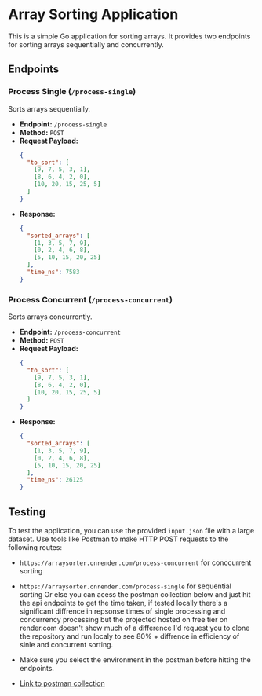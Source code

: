 # Array Sorting Application

This is a simple Go application for sorting arrays. It provides two endpoints for sorting arrays sequentially and concurrently.

## Endpoints

### Process Single (`/process-single`)

Sorts arrays sequentially.

- **Endpoint:** `/process-single`
- **Method:** `POST`
- **Request Payload:**
  ```json
  {
    "to_sort": [
      [9, 7, 5, 3, 1],
      [8, 6, 4, 2, 0],
      [10, 20, 15, 25, 5]
    ]
  }
  ```
- **Response:**
  ```json
  {
    "sorted_arrays": [
      [1, 3, 5, 7, 9],
      [0, 2, 4, 6, 8],
      [5, 10, 15, 20, 25]
    ],
    "time_ns": 7583
  }
  ```

### Process Concurrent (`/process-concurrent`)

Sorts arrays concurrently.

- **Endpoint:** `/process-concurrent`
- **Method:** `POST`
- **Request Payload:**
  ```json
  {
    "to_sort": [
      [9, 7, 5, 3, 1],
      [8, 6, 4, 2, 0],
      [10, 20, 15, 25, 5]
    ]
  }
  ```
- **Response:**
  ```json
  {
    "sorted_arrays": [
      [1, 3, 5, 7, 9],
      [0, 2, 4, 6, 8],
      [5, 10, 15, 20, 25]
    ],
    "time_ns": 26125
  }
  ```


## Testing

To test the application, you can use the provided `input.json` file with a large dataset. Use tools like Postman to make HTTP POST requests to the following routes:

- `https://arraysorter.onrender.com/process-concurrent` for conccurrent sorting
- `https://arraysorter.onrender.com/process-single` for sequential sorting
Or else you can acess the postman collection below and just hit the api endpoints to get the time taken, if tested locally there's a significant diffrence in repsonse times of single processing and concurrency processing
but the projected hosted on free tier on render.com doesn't show much of a difference I'd request you to clone the repository and run localy to see 80% + diffrence in efficiency of sinle and concurrent sorting.

- Make sure you select the environment in the postman before hitting the endpoints.
- [Link to postman collection](https://www.postman.com/orange-equinox-912249/workspace/array-sorter/request/24863361-5428d9a1-400a-468d-95c2-ad909a9dc072)
